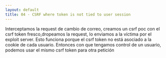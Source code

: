 ```yaml
---
layout: default
title: 04 - CSRF where token is not tied to user session
---
```

Interceptamos la request de cambio de correo, creamos un csrf poc con el csrf token fresco,dropeamos la request, lo enviamos a la víctima por el exploit server.
Esto funciona porque el csrf token no está asociado a la cookie de cada usuario. Entonces con que tengamos control de un usuario, podemos usar el mismo csrf token para otra petición

